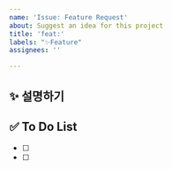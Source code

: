 ```yaml
---
name: 'Issue: Feature Request'
about: Suggest an idea for this project
title: 'feat:'
labels: "✨Feature"
assignees: ''

---
```


## ✨ 설명하기

## ✅ To Do List

- [ ] 
- [ ]
